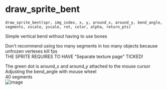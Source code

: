 # draw_sprite_bent
```draw_sprite_bent(spr, img_index, x, y, around_x, around_y, bend_angle, segments, xscale, yscale, rot, color, alpha, return_pts)```  
  
Simple vertical bend without having to use bones  
  
Don't recommend using too many segments in too many objects because unfrozen vertexes kill fps  
THE SPRITE REQUIRES TO HAVE "Separate texture page" TICKED!  
  
The green dot is around_x and around_y attached to the mouse cursor  
Adjusting the bend_angle with mouse wheel  
40 segments  
![image](https://i.postimg.cc/5yn0pCQc/ezgif-2-b48a104d230e.gif)
